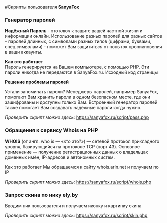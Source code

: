 #Скрипты пользователя <strong>SanyaFox</strong> 

### Генератор паролей
<strong>Надёжный Пароль</strong> - это ключ к защите вашей частной жизни и информации онлайн. Использование разных паролей для разных сайтов - паролей длинных, с символами разных типов (цифрами, буквами, спец.символами) - поможет Вам защититься от попыток проникновения в ваши аккаунты.

<strong>Как это работает</strong></br>
Пароль генерируется на Вашем компьютере, с помощью PHP. Эти пароли никогда не передаются в SanyaFox.ru. Исходный код страницы

<strong>Решение проблемы паролей</strong>

Устали запоминать пароли? Менеджеры паролей, например SanyaFox, помогают Вам хранить пароли в одном безопасном месте, где они зашифрованы и доступны только Вам. Встроенный генератор паролей также помогает Вам создавать надёжные пароли когда нужно.

<em>Проверить скрипт можно здесь:</em> https://sanyafox.ru/script/pass.php

### Обращения к сервису Whois на PHP 
<strong>WHOIS</strong> (от англ. who is — «кто это?») — сетевой протокол прикладного уровня, базирующийся на протоколе TCP (порт 43). Основное применение — получение регистрационных данных о владельцах доменных имён, IP-адресов и автономных систем.

Как это работает
Мы обращаемся к сайту whois.arin.net и получаем по IP 

<em>Проверить скрипт можно здесь:</em> https://sanyafox.ru/script/whois.php

### Запрос скина по нику ely.by
Вводим ник пользователя и получаем иконку и картинку скина 

<em>Проверить скрипт можно здесь:</em> https://sanyafox.ru/script/skin.php


